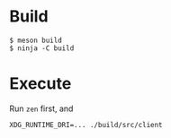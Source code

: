 # Build

```
$ meson build
$ ninja -C build
```

# Execute

Run `zen` first, and

```
XDG_RUNTIME_DRI=... ./build/src/client
```
